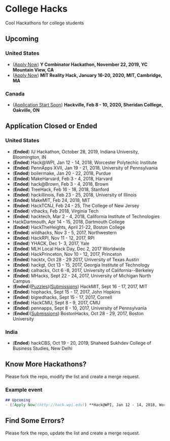 # College Hacks
Cool Hackathons for college students

## Upcoming

### United States 
- ([Apply Now](https://blog.ycombinator.com/apply-to-the-yc-fall-hackathon-2019/)) **Y Combinator Hackathon, November 22, 2019, YC
Mountain View, CA**
- ([Apply Now](https://www.mitrealityhack.com/)) **MIT Reality Hack, January 16-20, 2020, MIT, Cambridge, MA**

### Canada
- ([Application Start Soon](https://www.hackville.io/)) **Hackville, Feb 8 - 10, 2020, Sheridan Colllege, Oakville, ON**

## Application Closed or Ended
### United States
- (**Ended**) IU Hackathon, October 28, 2019, Indiana University, Bloomington, IN
- (**Ended**) Hack@WPI, Jan 12 - 14, 2018, Worcester Polytechic Institute
- (**Ended**) PennApps XVII, Jan 19 - 21, 2018, University of Pennsylvania
- (**Ended**) boilermake, Jan 20 - 22, 2018, Purdue
- (**Ended**) MakeHarvard, Feb 3 - 4, 2018, Harvard
- (**Ended**) hack@Brown, Feb 3 - 4, 2018, Brown
- (**Ended**) TreeHack, Feb 16 - 18, 2018, Stanford
- (**Ended**) hackillinois, Feb 23 - 25, 2018, University of Illinois
- (**Ended**) MakeMIT, Feb 24, 2018, MIT
- (**Ended**) HackTCNJ, Feb 24 - 25, The College of New Jersey
- (**Ended**) vthacks, Feb 2018, Virginia Tech
- (**Ended**) hacktech, Mar 2 - 4, 2018, California Institute of Technologies
- HackDartmouth, Apr 14 - 15, 2018, Dartmouth College
- (**Ended**) HackTheHeights, April 21-22, Boston College
- (**Ended**) wildhacks, Nov 3 - 5, 2017, Northwestern
- (**Ended**) HackRPI, Nov 11 - 12, 2017, RPI
- (**Ended**) YHACK, Dec 1- 3, 2017, Yale
- (**Ended**) MLH Local Hack Day, Dec 2, 2017 Worldwide
- (**Ended**) HackPrinceton, Nov 10 - 12, 2017, Princeton
- (**Ended**) hacktx, Oct 28 - 29 2017, University of Texas Austin
- (**Ended**) hackgt, Oct 13 - 15, 2017, Georgia Institute of Technology
- (**Ended**) calhacks, Oct 6 -8, 2017, University of California--Berkeley
- (**Ended**) MHacks, Sept 22 - 24, 2017, University of Michigan North Campus
- (**Ended**)([Puzzles](https://s.time4hacks.com/r/hackmit2017-puzzles))([Submissions](https://hackmit2017.devpost.com/submissions)) HackMIT, Sept 16 - 17, 2017, MIT
- (**Ended**) hophacks, Sept 15 - 17, 2017, John Hopkins
- (**Ended**) bigredhacks, Sept 15 - 17, 2017, Cornell
- (**Ended**) HackCMU, Sept 8 - 9, 2017, CMU
- (**Ended**) pennapps, Sept 8 - 10, 2017, University of Pennsylvania
- (**Ended**)([Submissions](https://bostonhacks-f17.devpost.com/submissions)) BostonHacks, Oct 28 - 29, 2017, Boston University

### India
- (**Ended**) hackCBS, Oct 19 - 20, 2019, Shaheed Sukhdev College of Business Studies, New Delhi

## Know More Hackathons?
Please fork the repo, modify the list and create a merge request.

### Example event
```markdown
## Upcoming
- ([Apply Now](http://hack.wpi.edu)) **Hack@WPI, Jan 12 - 14, 2018, Worcester Polytechic Institute**
```

## Find Some Errors?
Please fork the repo, update the list and create a merge request.
